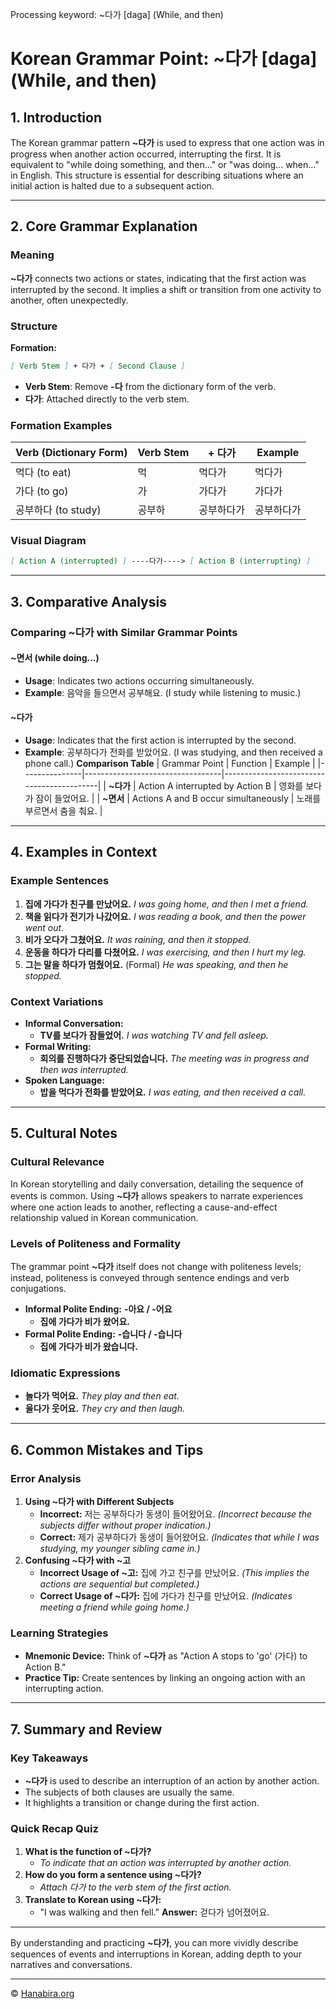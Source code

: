 Processing keyword: ~다가 [daga] (While, and then)
# Korean Grammar Point: ~다가 [daga] (While, and then)

## 1. Introduction
The Korean grammar pattern **~다가** is used to express that one action was in progress when another action occurred, interrupting the first. It is equivalent to "while doing something, and then..." or "was doing... when..." in English. This structure is essential for describing situations where an initial action is halted due to a subsequent action.

---
## 2. Core Grammar Explanation
### Meaning
**~다가** connects two actions or states, indicating that the first action was interrupted by the second. It implies a shift or transition from one activity to another, often unexpectedly.
### Structure
**Formation:**
```markdown
[ Verb Stem ] + 다가 + [ Second Clause ]
```
- **Verb Stem**: Remove **-다** from the dictionary form of the verb.
- **다가**: Attached directly to the verb stem.
### Formation Examples
| Verb (Dictionary Form) | Verb Stem | + 다가 | Example |
|------------------------|-----------|--------|---------|
| 먹다 (to eat)           | 먹         | 먹다가 | 먹다가   |
| 가다 (to go)           | 가         | 가다가 | 가다가   |
| 공부하다 (to study)     | 공부하     | 공부하다가 | 공부하다가 |
### Visual Diagram
```markdown
[ Action A (interrupted) ] ----다가----> [ Action B (interrupting) ]
```
---
## 3. Comparative Analysis
### Comparing **~다가** with Similar Grammar Points
#### **~면서** (while doing...)
- **Usage**: Indicates two actions occurring simultaneously.
- **Example**: 음악을 들으면서 공부해요. (I study while listening to music.)
#### **~다가**
- **Usage**: Indicates that the first action is interrupted by the second.
- **Example**: 공부하다가 전화를 받았어요. (I was studying, and then received a phone call.)
**Comparison Table**
| Grammar Point | Function                         | Example                                   |
|---------------|----------------------------------|-------------------------------------------|
| **~다가**       | Action A interrupted by Action B | 영화를 보다가 잠이 들었어요.          |
| **~면서**       | Actions A and B occur simultaneously | 노래를 부르면서 춤을 춰요.      |
---
## 4. Examples in Context
### Example Sentences
1. **집에 가다가 친구를 만났어요.**
   *I was going home, and then I met a friend.*
2. **책을 읽다가 전기가 나갔어요.**
   *I was reading a book, and then the power went out.*
3. **비가 오다가 그쳤어요.**
   *It was raining, and then it stopped.*
4. **운동을 하다가 다리를 다쳤어요.**
   *I was exercising, and then I hurt my leg.*
5. **그는 말을 하다가 멈췄어요.** (Formal)
   *He was speaking, and then he stopped.*
### Context Variations
- **Informal Conversation:**
  - **TV를 보다가 잠들었어.**
    *I was watching TV and fell asleep.*
- **Formal Writing:**
  - **회의를 진행하다가 중단되었습니다.**
    *The meeting was in progress and then was interrupted.*
- **Spoken Language:**
  - **밥을 먹다가 전화를 받았어요.**
    *I was eating, and then received a call.*
---
## 5. Cultural Notes
### Cultural Relevance
In Korean storytelling and daily conversation, detailing the sequence of events is common. Using **~다가** allows speakers to narrate experiences where one action leads to another, reflecting a cause-and-effect relationship valued in Korean communication.
### Levels of Politeness and Formality
The grammar point **~다가** itself does not change with politeness levels; instead, politeness is conveyed through sentence endings and verb conjugations.
- **Informal Polite Ending:** **-아요 / -어요**
  - **집에 가다가 비가 왔어요.**
- **Formal Polite Ending:** **-습니다 / -습니다**
  - **집에 가다가 비가 왔습니다.**
### Idiomatic Expressions
- **놀다가 먹어요.**
  *They play and then eat.*
- **울다가 웃어요.**
  *They cry and then laugh.*
---
## 6. Common Mistakes and Tips
### Error Analysis
1. **Using ~다가 with Different Subjects**
   - **Incorrect:** 저는 공부하다가 동생이 들어왔어요.
     *(Incorrect because the subjects differ without proper indication.)*
   - **Correct:** 제가 공부하다가 동생이 들어왔어요.
     *(Indicates that while I was studying, my younger sibling came in.)*
2. **Confusing ~다가 with ~고**
   - **Incorrect Usage of ~고:** 집에 가고 친구를 만났어요.
     *(This implies the actions are sequential but completed.)*
   - **Correct Usage of ~다가:** 집에 가다가 친구를 만났어요.
     *(Indicates meeting a friend while going home.)*
### Learning Strategies
- **Mnemonic Device:** Think of **~다가** as "Action A stops to 'go' (가다) to Action B."
- **Practice Tip:** Create sentences by linking an ongoing action with an interrupting action.
---
## 7. Summary and Review
### Key Takeaways
- **~다가** is used to describe an interruption of an action by another action.
- The subjects of both clauses are usually the same.
- It highlights a transition or change during the first action.
### Quick Recap Quiz
1. **What is the function of ~다가?**
   - *To indicate that an action was interrupted by another action.*
2. **How do you form a sentence using ~다가?**
   - *Attach 다가 to the verb stem of the first action.*
3. **Translate to Korean using ~다가:**
   - "I was walking and then fell."
     **Answer:** 걷다가 넘어졌어요.
---
By understanding and practicing **~다가**, you can more vividly describe sequences of events and interruptions in Korean, adding depth to your narratives and conversations.

---
© [Hanabira.org](https://hanabira.org)
